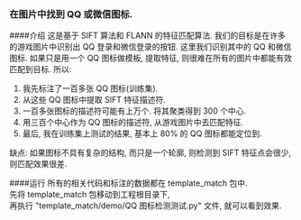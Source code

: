 ### 在图片中找到 QQ 或微信图标. 

####介绍
这是基于 SIFT 算法和 FLANN 的特征匹配算法. 
我们的目标是在许多的游戏图片中识别出 QQ 登录和微信登录的按钮. 
这里我们识别其中的 QQ  和微信图标. 
如果只是用一个 QQ 图标做模板, 提取特征, 则很难在所有的图片中都能有效匹配到目标. 
所以: 
1. 我先标注了一百多张 QQ 图标(训练集). 
2. 从这些 QQ 图标中提取 SIFT 特征描述符. 
3. 一百多张图标的描述符可能有上万个. 将其聚类得到 300 个中心.
4. 用三百个中心作为 QQ 图标的描述符, 从游戏图片中去匹配特征. 
5. 最后, 我在训练集上测试的结果, 基本上 80% 的 QQ 图标都能定位到. 

缺点: 
如果图标不具有复杂的结构, 而只是一个轮廓, 则检测到 SIFT 特征点会很少, 则匹配效果很差. 

####运行
所有的相关代码和标注的数据都在 template_match 包中.  
先将 template_match 包移动到工程根目录下,  
再执行 "template_match/demo/QQ 图标检测测试.py" 文件, 就可以看到效果.  


